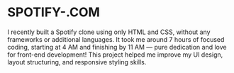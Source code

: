 # SPOTIFY-.COM
I recently built a Spotify clone using only HTML and CSS, without any frameworks or additional languages. It took me around 7 hours of focused coding, starting at 4 AM and finishing by 11 AM — pure dedication and love for front-end development!  This project helped me improve my UI design, layout structuring, and responsive styling skills. 
